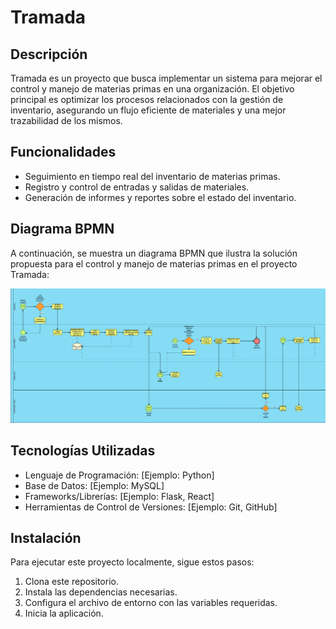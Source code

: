 # Tramada

## Descripción

Tramada es un proyecto que busca implementar un sistema para mejorar el control y manejo de materias primas en una organización. El objetivo principal es optimizar los procesos relacionados con la gestión de inventario, asegurando un flujo eficiente de materiales y una mejor trazabilidad de los mismos.

## Funcionalidades

- Seguimiento en tiempo real del inventario de materias primas.
- Registro y control de entradas y salidas de materiales.
- Generación de informes y reportes sobre el estado del inventario.

## Diagrama BPMN

A continuación, se muestra un diagrama BPMN que ilustra la solución propuesta para el control y manejo de materias primas en el proyecto Tramada:

![Diagrama BPMN](image.png)

## Tecnologías Utilizadas

- Lenguaje de Programación: [Ejemplo: Python]
- Base de Datos: [Ejemplo: MySQL]
- Frameworks/Librerías: [Ejemplo: Flask, React]
- Herramientas de Control de Versiones: [Ejemplo: Git, GitHub]

## Instalación

Para ejecutar este proyecto localmente, sigue estos pasos:

1. Clona este repositorio.
2. Instala las dependencias necesarias.
3. Configura el archivo de entorno con las variables requeridas.
4. Inicia la aplicación.

